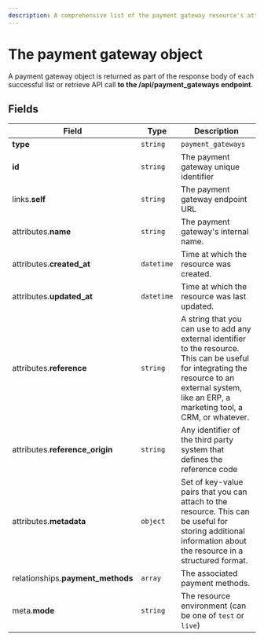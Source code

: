 ```yaml
---
description: A comprehensive list of the payment gateway resource's attributes and relationships.
---
```


# The payment gateway object

A payment gateway object is returned as part of the response body of each successful list or retrieve API call <b>to the /api/payment_gateways endpoint</b>.

## Fields

| Field          | Type     | Description                                  |
| -------------- | -------- | -------------------------------------------- |
| **type**       | `string` | `payment_gateways`                        |
| **id**         | `string` | The payment gateway unique identifier  |
| links.**self** | `string` | The payment gateway endpoint URL       |
| attributes.**name** | `string` | The payment gateway's internal name. |
| attributes.**created_at** | `datetime` | Time at which the resource was created. |
| attributes.**updated_at** | `datetime` | Time at which the resource was last updated. |
| attributes.**reference** | `string` | A string that you can use to add any external identifier to the resource. This can be useful for integrating the resource to an external system, like an ERP, a marketing tool, a CRM, or whatever. |
| attributes.**reference_origin** | `string` | Any identifier of the third party system that defines the reference code |
| attributes.**metadata** | `object` | Set of key-value pairs that you can attach to the resource. This can be useful for storing additional information about the resource in a structured format. |
| relationships.**payment_methods** | `array` | The associated payment methods. |
| meta.**mode** | `string` | The resource environment \(can be one of `test` or `live`\) |

